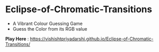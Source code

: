 # Eclipse-of-Chromatic-Transitions
- A Vibrant Colour Guessing Game   
- Guess the Color from its RGB value   


**Play Here** :  https://vishishtpriyadarshi.github.io/Eclipse-of-Chromatic-Transitions/
